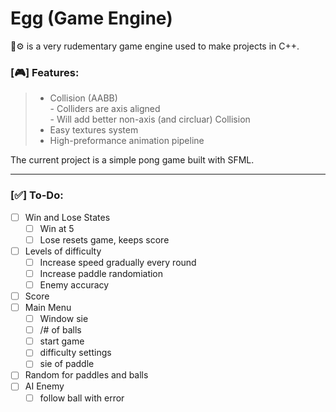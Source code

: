 # Egg (Game Engine)
🥚⚙️ is a very rudementary game engine used to make projects in C++.

### **[🎮] Features:**
> - Collision (AABB) <br> - Colliders are axis aligned <br>- Will add better non-axis (and circluar) Collision
> - Easy textures system
> - High-preformance animation pipeline


The current project is a simple pong game built with SFML.

__ __
### **[✅] To-Do:**
- [ ] Win and Lose States
	- [ ] Win at 5
	- [ ] Lose resets game, keeps score
- [ ] Levels of difficulty
	- [ ] Increase speed gradually every round
	- [ ] Increase paddle randomiation
	- [ ] Enemy accuracy
- [ ] Score
- [ ] Main Menu
	- [ ] Window sie
	- [ ] /# of balls
	- [ ] start game
	- [ ] difficulty settings
	- [ ] sie of paddle
- [ ] Random for paddles and balls
- [ ] AI Enemy
	- [ ] follow ball with error